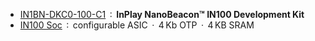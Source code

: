 * [IN1BN-DKC0-100-C1](https://inplay-tech.com/in100) &thinsp;&ratio;&thinsp; **InPlay NanoBeacon™ IN100 Development Kit**
* [IN100 Soc](https://inplay-tech.com/in100) &thinsp;&ratio;&thinsp; configurable ASIC &thinsp;·&thinsp; 4&thinsp;Kb OTP &thinsp;·&thinsp; 4&thinsp;KB SRAM
